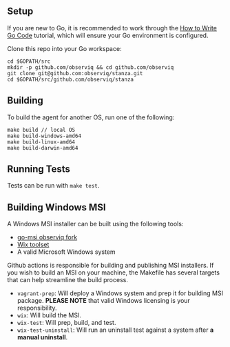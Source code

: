 ## Setup

If you are new to Go, it is recommended to work through the [How to Write Go Code](https://golang.org/doc/code.html) tutorial, which will ensure your Go environment is configured.

Clone this repo into your Go workspace:
```
cd $GOPATH/src
mkdir -p github.com/observiq && cd github.com/observiq
git clone git@github.com:observiq/stanza.git
cd $GOPATH/src/github.com/observiq/stanza
```

## Building

To build the agent for another OS, run one of the following: 
```
make build // local OS
make build-windows-amd64
make build-linux-amd64
make build-darwin-amd64
```

## Running Tests

Tests can be run with `make test`.

## Building Windows MSI

A Windows MSI installer can be built using the following tools:

- [go-msi observiq fork](https://github.com/observIQ/go-msi/)
- [Wix toolset](https://wixtoolset.org/)
- A valid Microsoft Windows system

Github actions is responsible for building and publishing MSI installers. If you wish to build an MSI
on your machine, the Makefile has several targets that can help streamline the build process.

- `vagrant-prep`: Will deploy a Windows system and prep it for building MSI package. **PLEASE NOTE** that valid Windows licensing is your responsibility.
- `wix`: Will build the MSI.
- `wix-test`: Will prep, build, and test.
- `wix-test-uninstall`: Will run an uninstall test against a system after **a manual uninstall**.
